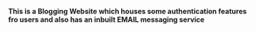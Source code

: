**This is a Blogging Website which houses some authentication features fro users and also has an inbuilt EMAIL messaging service**
